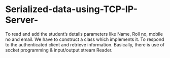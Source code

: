 # Serialized-data-using-TCP-IP-Server-
To read and add the student’s details parameters like Name, Roll no, mobile no and email. We have to construct a class which implements it. To respond to the authenticated client and retrieve information. Basically, there is use of socket programming &amp; input/output stream Reader.
